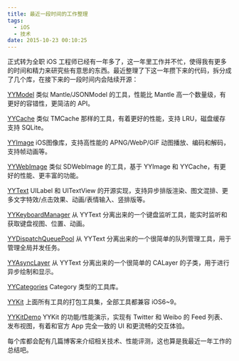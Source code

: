 ```yaml
---
title: 最近一段时间的工作整理
tags:
  - iOS
  - 技术
date: 2015-10-23 00:10:25
---
```


<span class="s1">正式转为全职 iOS 工程师已经有一年多了，这一年里工作并不忙，使得我有更多的时间和精力来研究些有意思的东西。最近整理了下这一年攒下来的代码，拆分成了几个库，在接下来的一段时间内会陆续开源：</span>

<span class="s1">[YYModel](https://github.com/ibireme/YYModel) 类似 Mantle/JSONModel 的工具，性能比 Mantle 高一个数量级，有更好的容错性，更简洁的 API。</span>

<span class="s1">[YYCache](https://github.com/ibireme/YYCache) 类似 TMCache 那样的工具，有着更好的性能，支持 LRU，磁盘缓存支持 SQLite。</span>

<span class="s1">[YYImage](https://github.com/ibireme/YYImage) iOS图像库，支持高性能的 APNG/WebP/GIF 动图播放、编码和解码，支持帧动画等。</span>

<span class="s1">[YYWebImage](https://github.com/ibireme/YYWebImage) 类似 SDWebImage 的工具，基于 YYImage 和 YYCache，有更好的性能、更丰富的功能。</span>

<span class="s1"><span style="color: #ff6600;">[YYText](https://github.com/ibireme/YYText)</span> UILabel 和 UITextView 的开源实现，支持异步排版渲染、图文混排、更多文字特效/点击效果、动画/表情输入、竖排版等。</span>

<span class="s1">[YYKeyboardManager](https://github.com/ibireme/YYKeyboardManager) 从 YYText 分离出来的一个键盘监听工具，能实时监听和获取键盘视图、位置、动画。</span>

<span class="s1">[YYDispatchQueuePool](https://github.com/ibireme/YYDispatchQueuePool) 从 YYText 分离出来的一个很简单的队列管理工具，用于管理全局并发任务。</span>

<span class="s1">[YYAsyncLayer](https://github.com/ibireme/YYAsyncLayer) 从 YYText 分离出来的一个很简单的 CALayer 的子类，用于进行异步绘制和显示。</span>

<span class="s1">[YYCategories](https://github.com/ibireme/YYCategories) Category 类型的工具库。</span>

<span class="s1">[YYKit](https://github.com/ibireme/YYKit) 上面所有工具的打包工具集，全部工具都兼容 iOS6~9。</span>

<span class="s1">[YYKitDemo](https://github.com/ibireme/YYKit) YYKit 的功能/性能演示，实现有 Twitter 和 Weibo 的 Feed 列表、发布视图，有着和官方 App 完全一致的 UI 和更流畅的交互体验。</span>

<span class="s1">每个库都会配有几篇博客来介绍相关技术、性能评测，这也算是我最近一年工作的总结吧。</span>
